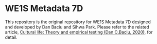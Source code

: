 # WE1S Metadata 7D
This repository is the original repository for WE1S Metadata 7D designed and developed by Dan Baciu and Sihwa Park. Please refer to the related article, [Cultural life: Theory and empirical testing (Dan C.Baciu, 2020)](https://doi.org/10.1016/j.biosystems.2020.104208), for detail.
